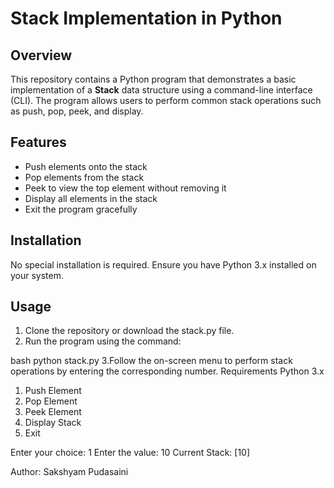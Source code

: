 # Stack Implementation in Python

## Overview
This repository contains a Python program that demonstrates a basic implementation of a **Stack** data structure using a command-line interface (CLI). The program allows users to perform common stack operations such as push, pop, peek, and display.

## Features
- Push elements onto the stack  
- Pop elements from the stack  
- Peek to view the top element without removing it  
- Display all elements in the stack  
- Exit the program gracefully

## Installation
No special installation is required. Ensure you have Python 3.x installed on your system.

## Usage
1. Clone the repository or download the stack.py file.  
2. Run the program using the command:  
   
bash
   python stack.py
3.Follow the on-screen menu to perform stack operations by entering the corresponding number.
Requirements
Python 3.x
1. Push Element
2. Pop Element
3. Peek Element
4. Display Stack
5. Exit

Enter your choice: 1
Enter the value: 10
Current Stack: [10]

Author: Sakshyam Pudasaini
